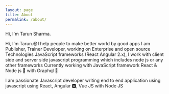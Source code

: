 ```yaml
---
layout: page
title: About
permalink: /about/
---
```


Hi, I'm Tarun Sharma.

Hi, I’m Tarun.😎I help people to make better world by good apps
I am Publisher, Trainer Developer, working on Enterprise and open source Technologies JavaScript frameworks (React Angular 2.x), I work with client side and server side javascript programming which includes node js or any other frameworks Currently working with JavaScript framework React & Node js 🚀 with Graphql 🎉

I am passionate Javascript developer writing end to end application using javascript using React, Angular 🅰️, Vue JS with Node JS

